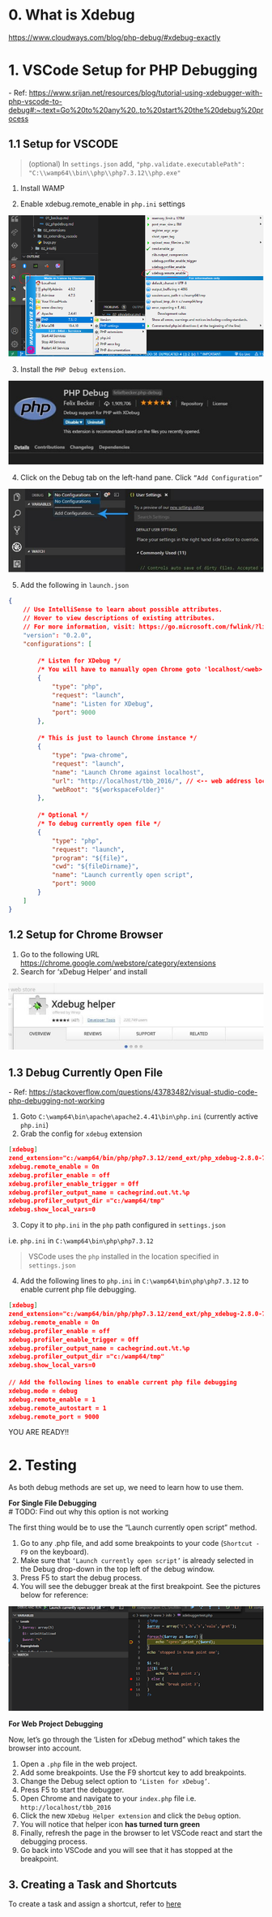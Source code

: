 # 0. What is Xdebug
https://www.cloudways.com/blog/php-debug/#xdebug-exactly

# 1. VSCode Setup for PHP Debugging 
<tag>- Ref: https://www.srijan.net/resources/blog/tutorial-using-xdebugger-with-php-vscode-to-debug#:~:text=Go%20to%20any%20.,to%20start%20the%20debug%20process</tag>

## 1.1 Setup for VSCODE

> <note>(optional) In `settings.json` add, `"php.validate.executablePath": "C:\\wamp64\\bin\\php\\php7.3.12\\php.exe"`</note>

1. Install WAMP
   
2. Enable xdebug.remote_enable in `php.ini` settings
   
![](imgs/php_debug.png)


3. Install the `PHP Debug extension`.

![](imgs/php_debug_extension.jpg)

4. Click on the Debug tab on the left-hand pane. Click `“Add Configuration”`

![](imgs/php_launch_config.jpg)


5. Add the following in `launch.json`

```json
{
    // Use IntelliSense to learn about possible attributes.
    // Hover to view descriptions of existing attributes.
    // For more information, visit: https://go.microsoft.com/fwlink/?linkid=830387
    "version": "0.2.0",
    "configurations": [  

        /* Listen for XDebug */
        /* You will have to manually open Chrome goto 'localhost/<web>' */
        {
            "type": "php",
            "request": "launch",
            "name": "Listen for XDebug",
            "port": 9000
        },

        /* This is just to launch Chrome instance */
        {
            "type": "pwa-chrome",
            "request": "launch",
            "name": "Launch Chrome against localhost",
            "url": "http://localhost/tbb_2016/", // <-- web address localhost
            "webRoot": "${workspaceFolder}"
        },

        /* Optional */
        /* To debug currently open file */
        {
            "type": "php",
            "request": "launch",
            "program": "${file}",
            "cwd": "${fileDirname}",
            "name": "Launch currently open script",
            "port": 9000
        }
    ]
}
```

## 1.2 Setup for Chrome Browser
1. Go to the following URL https://chrome.google.com/webstore/category/extensions
2. Search for ‘xDebug Helper’ and install

![](imgs/chrome_xdebug_extension.jpg)

## 1.3 Debug Currently Open File
<tag>- Ref: https://stackoverflow.com/questions/43783482/visual-studio-code-php-debugging-not-working</tag> 

1. Goto `C:\wamp64\bin\apache\apache2.4.41\bin\php.ini` (currently active `php.ini`)
2. Grab the config for `xdebug` extension 
   
```json
[xdebug]
zend_extension="c:/wamp64/bin/php/php7.3.12/zend_ext/php_xdebug-2.8.0-7.3-vc15-x86_64.dll"
xdebug.remote_enable = On
xdebug.profiler_enable = off
xdebug.profiler_enable_trigger = Off
xdebug.profiler_output_name = cachegrind.out.%t.%p
xdebug.profiler_output_dir ="c:/wamp64/tmp"
xdebug.show_local_vars=0
```
 3. Copy it to `php.ini` in the `php` path configured in `settings.json`

i.e. 
`php.ini` in `C:\wamp64\bin\php\php7.3.12`

> <note>VSCode uses the `php` installed in the location specified in `settings.json`</note>

4. Add the following lines to `php.ini` in `C:\wamp64\bin\php\php7.3.12` to enable current php file debugging.

```json
[xdebug]
zend_extension="c:/wamp64/bin/php/php7.3.12/zend_ext/php_xdebug-2.8.0-7.3-vc15-x86_64.dll"
xdebug.remote_enable = On
xdebug.profiler_enable = off
xdebug.profiler_enable_trigger = Off
xdebug.profiler_output_name = cachegrind.out.%t.%p
xdebug.profiler_output_dir ="c:/wamp64/tmp"
xdebug.show_local_vars=0

// Add the following lines to enable current php file debugging
xdebug.mode = debug
xdebug.remote_enable = 1 
xdebug.remote_autostart = 1
xdebug.remote_port = 9000
```


YOU ARE READY!!


# 2. Testing

As both debug methods are set up, we need to learn how to use them.


**For Single File Debugging**\
\# TODO: Find out why this option is not working

The first thing would be to use the “Launch currently open script” method.

1. Go to any .php file, and add some breakpoints to your code (`Shortcut - F9` on the keyboard).
2. Make sure that `‘Launch currently open script’` is already selected in the Debug drop-down in the top left of the debug window.
4. Press F5 to start the debug process.
5. You will see the debugger break at the first breakpoint. See the pictures below for reference:

![](imgs/php_debug_code.png)


**For Web Project Debugging**

Now, let’s go through the ‘Listen for xDebug method” which takes the browser into account.

1. Open a `.php` file in the web project.
2. Add some breakpoints. Use the F9 shortcut key to add breakpoints.
3. Change the Debug select option to `‘Listen for xDebug’`.
4. Press F5 to start the debugger.
5. Open Chrome and navigate to your `index.php` file i.e. `http://localhost/tbb_2016`
6. Click the new `XDebug Helper extension` and click the `Debug` option.
7. You will notice that helper icon **has turned turn green**
8. Finally, refresh the page in the browser to let VSCode react and start the debugging process.
9. Go back into VSCode and you will see that it has stopped at the breakpoint.

## 3. Creating a Task and Shortcuts

To create a task and assign a shortcut, refer to [here](../00_essentials/01_basics.md#task-to-run-launch-configurations)